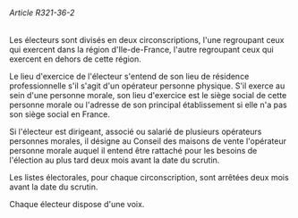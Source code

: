 ###### Article R321-36-2

Les électeurs sont divisés en deux circonscriptions, l'une regroupant ceux qui exercent dans la région d'Ile-de-France, l'autre regroupant ceux qui exercent en dehors de cette région.

Le lieu d'exercice de l'électeur s'entend de son lieu de résidence professionnelle s'il s'agit d'un opérateur personne physique. S'il exerce au sein d'une personne morale, son lieu d'exercice est le siège social de cette personne morale ou l'adresse de son principal établissement si elle n'a pas son siège social en France.

Si l'électeur est dirigeant, associé ou salarié de plusieurs opérateurs personnes morales, il désigne au Conseil des maisons de vente l'opérateur personne morale auquel il entend être rattaché pour les besoins de l'élection au plus tard deux mois avant la date du scrutin.

Les listes électorales, pour chaque circonscription, sont arrêtées deux mois avant la date du scrutin.

Chaque électeur dispose d'une voix.

